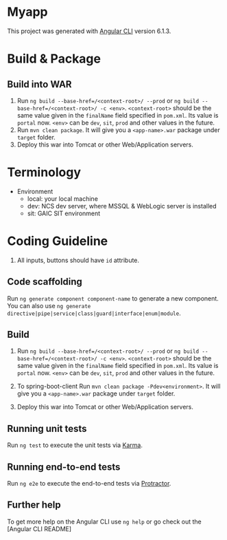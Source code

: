# Myapp

This project was generated with [Angular CLI](https://github.com/angular/angular-cli) version 6.1.3.

# Build & Package
## Build into WAR
1. Run `ng build --base-href=/<context-root>/ --prod` or `ng build --base-href=/<context-root>/ -c <env>`. `<context-root>` should be the same value given in the `finalName` field specified in `pom.xml`. Its value is `portal` now. `<env>` can be `dev`, `sit`, `prod` and other values in the future.
2. Run `mvn clean package`. It will give you a `<app-name>.war` package under `target` folder.
3. Deploy this war into Tomcat or other Web/Application servers.

# Terminology
- Environment
    + local: your local machine
    + dev: NCS dev server, where MSSQL & WebLogic server is installed
    + sit: GAIC SIT environment

# Coding Guideline
1. All inputs, buttons should have `id` attribute.

## Code scaffolding

Run `ng generate component component-name` to generate a new component. You can also use `ng generate directive|pipe|service|class|guard|interface|enum|module`.

## Build

1. Run `ng build --base-href=/<context-root>/ --prod` or `ng build --base-href=/<context-root>/ -c <env>`. `<context-root>` should be the same value given in the `finalName` field specified in `pom.xml`. Its value is `portal` now. `<env>` can be `dev`, `sit`, `prod` and other values in the future.

2. To spring-boot-client Run `mvn clean package -Pdev<environment>`. It will give you a `<app-name>.war` package under `target` folder.

3. Deploy this war into Tomcat or other Web/Application servers.


## Running unit tests

Run `ng test` to execute the unit tests via [Karma](https://karma-runner.github.io).

## Running end-to-end tests

Run `ng e2e` to execute the end-to-end tests via [Protractor](http://www.protractortest.org/).

## Further help

To get more help on the Angular CLI use `ng help` or go check out the [Angular CLI README]
